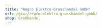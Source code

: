 ```yaml
---
title: "Regro Elektro-Grosshandel GmbH"
url: /graz/regro-elektro-grosshandel-gmbh/
shop: Großhandel
---
```

